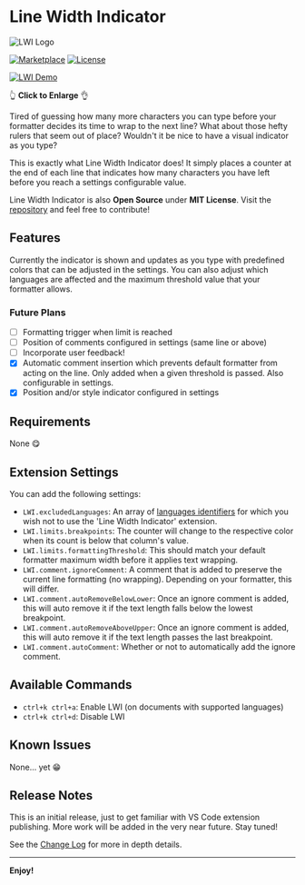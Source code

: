 # Line Width Indicator

![LWI Logo](https://i.imgur.com/0cFEWGm.png)

[![Marketplace](https://img.shields.io/visual-studio-marketplace/v/lbragile.line-width-indicator?label=Version&style=flat-square)](https://marketplace.visualstudio.com/items?itemName=lbragile.line-width-indicator) [![License](https://img.shields.io/github/license/lbragile/Line-Width-Indicator?&label=License&&style=flat-square)](https://github.com/lbragile/Line-Width-Indicator/blob/master/LICENSE.md)

[![LWI Demo](https://i.imgur.com/U2FSvgq.gif)](https://i.imgur.com/U2FSvgq.gif)

👆 **Click to Enlarge** 👌

Tired of guessing how many more characters you can type before your formatter decides its time to wrap to the next line? What about those hefty rulers that seem out of place? Wouldn't it be nice to have a visual indicator as you type?

This is exactly what Line Width Indicator does!
It simply places a counter at the end of each line that indicates how many characters you have left before you reach a settings configurable value.

Line Width Indicator is also **Open Source** under **MIT License**. Visit the [repository](https://github.com/lbragile/Line-Width-Indicator) and feel free to contribute!

## Features

Currently the indicator is shown and updates as you type with predefined colors that can be adjusted in the settings. You can also adjust which languages are affected and the maximum threshold value that your formatter allows.

### Future Plans

- [ ] Formatting trigger when limit is reached
- [ ] Position of comments configured in settings (same line or above)
- [ ] Incorporate user feedback!
- [x] Automatic comment insertion which prevents default formatter from acting on the line. Only added when a given threshold is passed. Also configurable in settings.
- [x] Position and/or style indicator configured in settings

<!-- Describe specific features of your extension including screenshots of your extension in action. Image paths are relative to this README file.

For example if there is an image subfolder under your extension project workspace:

\!\[feature X\]\(images/feature-x.png\)

> Tip: Many popular extensions utilize animations. This is an excellent way to show off your extension! We recommend short, focused animations that are easy to follow. -->

## Requirements

None 😋

<!-- If you have any requirements or dependencies, add a section describing those and how to install and configure them. -->

## Extension Settings

You can add the following settings:

- `LWI.excludedLanguages`: An array of [languages identifiers](https://code.visualstudio.com/docs/languages/identifiers#_known-language-identifiers) for which you wish not to use the 'Line Width Indicator' extension.
- `LWI.limits.breakpoints`: The counter will change to the respective color when its count is below that column's value.
- `LWI.limits.formattingThreshold`: This should match your default formatter maximum width before it applies text wrapping.
- `LWI.comment.ignoreComment`: A comment that is added to preserve the current line formatting (no wrapping). Depending on your formatter, this will differ.
- `LWI.comment.autoRemoveBelowLower`: Once an ignore comment is added, this will auto remove it if the text length falls below the lowest breakpoint.
- `LWI.comment.autoRemoveAboveUpper`: Once an ignore comment is added, this will auto remove it if the text length passes the last breakpoint.
- `LWI.comment.autoComment`: Whether or not to automatically add the ignore comment.

## Available Commands

- `ctrl+k ctrl+a`: Enable LWI (on documents with supported languages)
- `ctrl+k ctrl+d`: Disable LWI

## Known Issues

None... yet 😁

<!-- Calling out known issues can help limit users opening duplicate issues against your extension. -->

## Release Notes

This is an initial release, just to get familiar with VS Code extension publishing.
More work will be added in the very near future. Stay tuned!

See the [Change Log](https://marketplace.visualstudio.com/items/lbragile.line-width-indicator/changelog) for more in depth details.

---

<!-- ## Following extension guidelines

Ensure that you've read through the extensions guidelines and follow the best practices for creating your extension.

- [Extension Guidelines](https://code.visualstudio.com/api/references/extension-guidelines) -->

<!-- ## Working with Markdown

**Note:** You can author your README using Visual Studio Code. Here are some useful editor keyboard shortcuts:

- Split the editor (`Cmd+\` on macOS or `Ctrl+\` on Windows and Linux)
- Toggle preview (`Shift+CMD+V` on macOS or `Shift+Ctrl+V` on Windows and Linux)
- Press `Ctrl+Space` (Windows, Linux) or `Cmd+Space` (macOS) to see a list of Markdown snippets -->

<!-- ### For more information

- [Visual Studio Code's Markdown Support](http://code.visualstudio.com/docs/languages/markdown)
- [Markdown Syntax Reference](https://help.github.com/articles/markdown-basics/) -->

**Enjoy!**
